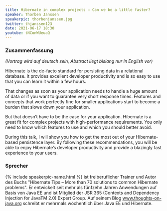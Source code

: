 ```yaml
---
title: Hibernate in complex projects – Can we be a little faster?
speaker: Thorben Janssen
speakerpic: thorbenjanssen.jpg
twitter: thjanssen123
date: 2021-06-17 18:30
youtube: tNConWUeuaQ
---
```


### Zusammenfassung

_(Vortrag wird auf deutsch sein, Abstract liegt bislang nur in English vor)_

Hibernate is the de-facto standard for persisting data in a relational database. It provides excellent developer productivity and is so easy to use that you can learn it within a few hours.

That changes as soon as your application needs to handle a huge amount of data or if you want to guarantee very short response times. Features and concepts that work perfectly fine for smaller applications start to become a burden that slows down your application.

But that doesn’t have to be the case for your application. Hibernate is a great fit for complex projects with high-performance requirements. You only need to know which features to use and which you should better avoid.

During this talk, I will show you how to get the most out of your Hibernate-based persistence layer. By following these recommendations, you will be able to enjoy Hibernate’s developer productivity and provide a blazingly fast experience to your users.

### Sprecher

{% include speakerpic-name.html %} ist freiberuflicher Trainer und Autor des Buchs "Hibernate Tips – More than 70 solutions to common Hibernate problems". Er entwickelt seit mehr als fünfzehn Jahren Anwendungen auf Basis von Java EE und ist Mitglied der JSR 365 (Contexts and Dependency Injection for JavaTM 2.0) Expert Group. Auf seinem Blog <a href="www.thoughts-on-java.org" target="_blank">www.thoughts-on-java.org</a> schreibt er mehrmals wöchentlich über Java EE und Hibernate.
